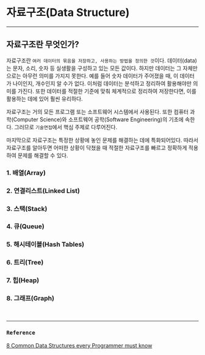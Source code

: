 # 자료구조(Data Structure)
___
## 자료구조란 무엇인가?
자료구조란 `여러 데이터의 묶음을 저장하고, 사용하는 방법을 정의한 것`이다. 데이터(data)는 문자, 소리, 숫자 등 실생활을 구성하고 있는 모든 값이다.
하지만 데이터는 그 자체만으로는 아무런 의미를 가지지 못한다. 예를 들어 숫자 데이터가 주어졌을 때,
이 데이터가 나이인지, 개수인지 알 수가 없다. 이처럼 데이터는 분석하고 정리하여 활용해야만 의미를 가진다.
또한 데이터를 적절한 기준에 맞춰 체계적으로 정리하여 저장한다면, 이를 활용하는 데에 있어 훨씬 유리하다.

자료구조는 거의 모든 프로그램 또는 소프트웨어 시스템에서 사용된다. 또한 컴퓨터 과학(Computer Science)와 소프트웨어 공학(Software Engineering)의 기초에 속한다. 그러므로 `기술면접`에서 핵심 주제로 다루어진다.

마지막으로 자료구조는 특정한 상황에 놓인 문제를 해결하는 데에 특화되어있다. 따라서 자료구조를 알아두면 어떠한 상황이 닥쳤을 때 적절한 자료구조를 빠르고 정확하게 적용하여 문제를 해결할 수 있다.

### 1. 배열(Array)
### 2. 연결리스트(Linked List)
### 3. 스택(Stack)
### 4. 큐(Queue)
### 5. 해시테이블(Hash Tables)
### 6. 트리(Tree)
### 7. 힙(Heap)
### 8. 그래프(Graph)

<br>

___
### `Reference`
[8 Common Data Structures every Programmer must know][link]

[link]: https://towardsdatascience.com/8-common-data-structures-every-programmer-must-know-171acf6a1a42
